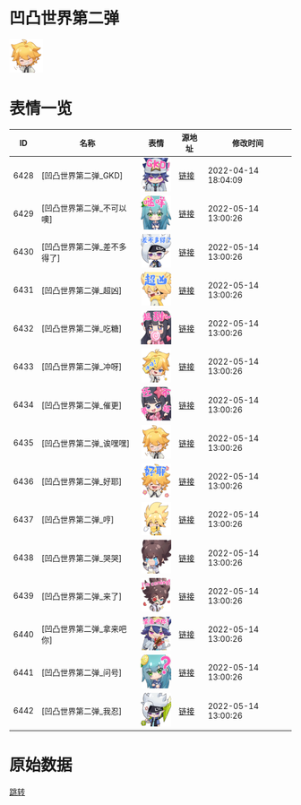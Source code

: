 # 凹凸世界第二弹

<img src="./cover.png" height="60" alt="cover" />

# 表情一览

|ID|名称|表情|源地址|修改时间|
|----|----|----|----|----|
|6428|[凹凸世界第二弹_GKD]|<img src="./pic/006428_%5B凹凸世界第二弹_GKD%5D.png" height="60" alt="GKD"/>|[链接](http://i0.hdslb.com/bfs/emote/546e257c186b94572056c021e1371ae6707f7715.png)|2022-04-14 18:04:09|
|6429|[凹凸世界第二弹_不可以噢]|<img src="./pic/006429_%5B凹凸世界第二弹_不可以噢%5D.png" height="60" alt="不可以噢"/>|[链接](http://i0.hdslb.com/bfs/emote/3ba8431781bedcdf0d3aaafeb6e5dafae8551e56.png)|2022-05-14 13:00:26|
|6430|[凹凸世界第二弹_差不多得了]|<img src="./pic/006430_%5B凹凸世界第二弹_差不多得了%5D.png" height="60" alt="差不多得了"/>|[链接](http://i0.hdslb.com/bfs/emote/53e80a42a2cfe4414c822ad9707788a95f692877.png)|2022-05-14 13:00:26|
|6431|[凹凸世界第二弹_超凶]|<img src="./pic/006431_%5B凹凸世界第二弹_超凶%5D.png" height="60" alt="超凶"/>|[链接](http://i0.hdslb.com/bfs/emote/bc09fba25e90a984c18c82ee0fefb7964db67ce1.png)|2022-05-14 13:00:26|
|6432|[凹凸世界第二弹_吃糖]|<img src="./pic/006432_%5B凹凸世界第二弹_吃糖%5D.png" height="60" alt="吃糖"/>|[链接](http://i0.hdslb.com/bfs/emote/2afe879399233f99ace0a1d63dd10b6662c17bfa.png)|2022-05-14 13:00:26|
|6433|[凹凸世界第二弹_冲呀]|<img src="./pic/006433_%5B凹凸世界第二弹_冲呀%5D.png" height="60" alt="冲呀"/>|[链接](http://i0.hdslb.com/bfs/emote/61a940323084cc33e54bf600a63640f8c3dc6993.png)|2022-05-14 13:00:26|
|6434|[凹凸世界第二弹_催更]|<img src="./pic/006434_%5B凹凸世界第二弹_催更%5D.png" height="60" alt="催更"/>|[链接](http://i0.hdslb.com/bfs/emote/73889b6a9328baeb0f3555f5b0ca7693a77e758c.png)|2022-05-14 13:00:26|
|6435|[凹凸世界第二弹_诶嘿嘿]|<img src="./pic/006435_%5B凹凸世界第二弹_诶嘿嘿%5D.png" height="60" alt="诶嘿嘿"/>|[链接](http://i0.hdslb.com/bfs/emote/c35e173f1173a6ce21d93a74c5275eaa961588d7.png)|2022-05-14 13:00:26|
|6436|[凹凸世界第二弹_好耶]|<img src="./pic/006436_%5B凹凸世界第二弹_好耶%5D.png" height="60" alt="好耶"/>|[链接](http://i0.hdslb.com/bfs/emote/9fa287b2359a9a55a4163bcbd356ed917577a6a1.png)|2022-05-14 13:00:26|
|6437|[凹凸世界第二弹_哼]|<img src="./pic/006437_%5B凹凸世界第二弹_哼%5D.png" height="60" alt="哼"/>|[链接](http://i0.hdslb.com/bfs/emote/b32d960cc2f9984396c779215cdd65d83b651e84.png)|2022-05-14 13:00:26|
|6438|[凹凸世界第二弹_哭哭]|<img src="./pic/006438_%5B凹凸世界第二弹_哭哭%5D.png" height="60" alt="哭哭"/>|[链接](http://i0.hdslb.com/bfs/emote/f8f3dfca65c171c2bf9ea1279a0afdb4df633c46.png)|2022-05-14 13:00:26|
|6439|[凹凸世界第二弹_来了]|<img src="./pic/006439_%5B凹凸世界第二弹_来了%5D.png" height="60" alt="来了"/>|[链接](http://i0.hdslb.com/bfs/emote/2b0d38ef57bca843035dac83309b7a84fef65422.png)|2022-05-14 13:00:26|
|6440|[凹凸世界第二弹_拿来吧你]|<img src="./pic/006440_%5B凹凸世界第二弹_拿来吧你%5D.png" height="60" alt="拿来吧你"/>|[链接](http://i0.hdslb.com/bfs/emote/58689965be59f94cfdfa1cec832629bd9c9a84fe.png)|2022-05-14 13:00:26|
|6441|[凹凸世界第二弹_问号]|<img src="./pic/006441_%5B凹凸世界第二弹_问号%5D.png" height="60" alt="问号"/>|[链接](http://i0.hdslb.com/bfs/emote/2840e6812c7d11f852b0f3f066faf89f94567bba.png)|2022-05-14 13:00:26|
|6442|[凹凸世界第二弹_我忍]|<img src="./pic/006442_%5B凹凸世界第二弹_我忍%5D.png" height="60" alt="我忍"/>|[链接](http://i0.hdslb.com/bfs/emote/e5d0686730ad7a41d111b7fbd4999392de881c19.png)|2022-05-14 13:00:26|

# 原始数据

[跳转](./raw.json)

